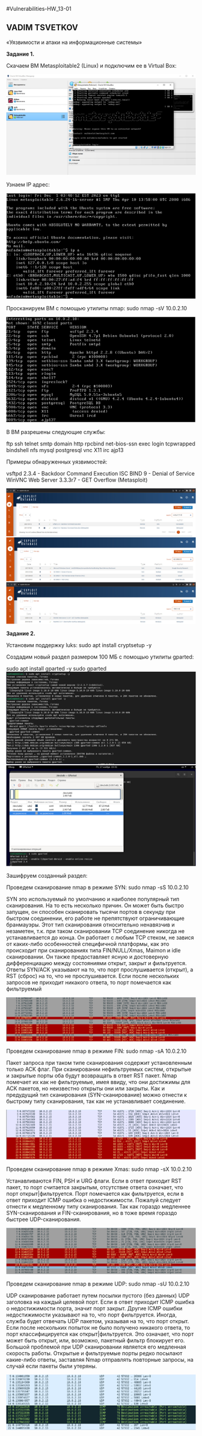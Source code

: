 #Vulnerabilities-HW_13-01
## VADIM TSVETKOV

«Уязвимости и атаки на информационные системы»

**Задание 1.**

Скачаем ВМ Metasploitable2 (Linux) и подключим ее в Virtual Box:

![img](https://github.com/vadimtsvetkov/Vulnerabilities-HW_13-01/blob/main/metasploitable.jpg)

Узнаем IP адрес:

![img](https://github.com/vadimtsvetkov/Vulnerabilities-HW_13-01/blob/main/ip.jpg)

Просканируем ВМ с помощью утилиты nmap:
sudo nmap -sV 10.0.2.10

![img](https://github.com/vadimtsvetkov/Vulnerabilities-HW_13-01/blob/main/nmap.jpg)

В ВМ разрешены следующие службы:

ftp
ssh
telnet
smtp
domain
http
rpcbind
net-bios-ssn
exec
login
tcpwrapped
bindshell
nfs
mysql
postgresql
vnc
X11
irc
ajp13

Примеры обнаруженных уязвимостей:

vsftpd 2.3.4 - Backdoor Command Execution
ISC BIND 9 - Denial of Service
WinVNC Web Server 3.3.3r7 - GET Overflow (Metasploit)

![img](https://github.com/vadimtsvetkov/Vulnerabilities-HW_13-01/blob/main/vsftpd.jpg)
![img](https://github.com/vadimtsvetkov/Vulnerabilities-HW_13-01/blob/main/ISC.jpg)
![img](https://github.com/vadimtsvetkov/Vulnerabilities-HW_13-01/blob/main/vnc.jpg)

**Задание 2.**

Установим поддержку luks:
sudo apt install cryptsetup -y

Создадим новый раздел размером 100 МБ с помощью утилиты gparted:

sudo apt install gparted -y
sudo gparted
![img](https://github.com/vadimtsvetkov/information_security-HW_13-02/blob/main/2.1.jpg)
![img](https://github.com/vadimtsvetkov/information_security-HW_13-02/blob/main/2.2.jpg)

Зашифруем созданный раздел:

Проведем сканирование nmap в режиме SYN:
sudo nmap -sS 10.0.2.10

SYN это используемый по умолчанию и наиболее популярный тип сканирования. На то есть несколько причин. Он может быть быстро запущен, он способен сканировать тысячи портов в секунду при быстром соединении, его работе не препятствуют ограничивающие бранмауэры. Этот тип сканирования относительно ненавязчив и незаметен, т.к. при таком сканировании TCP соединение никогда не устанавливается до конца. Он работает с любым TCP стеком, не завися от каких-либо особенностей специфичной платформы, как это происходит при сканированиях типа FIN/NULL/Xmas, Maimon и idle сканировании. Он также предоставляет ясную и достоверную дифференциацию между состояниями открыт, закрыт и фильтруется. Ответы SYN/ACK указывают на то, что порт прослушивается (открыт), а RST (сброс) на то, что не прослушивается. Если после нескольких запросов не приходит никакого ответа, то порт помечается как фильтруемый

![img](https://github.com/vadimtsvetkov/Vulnerabilities-HW_13-01/blob/main/syn.jpg)

Проведем сканирование nmap в режиме FIN:
sudo nmap -sA 10.0.2.10

Пакет запроса при таком типе сканирования содержит установленным только ACK флаг. При сканировании нефильтруемых систем, открытые и закрытые порты оба будут возвращать в ответ RST пакет. Nmap помечает их как не фильтруемые, имея ввиду, что они достижимы для ACK пакетов, но неизвестно открыты они или закрыты. Как и предудущий тип сканирования (SYN-сканирование) можно отнести к быстрому типу сканирования, так как не устанавливает соединение.

![img](https://github.com/vadimtsvetkov/Vulnerabilities-HW_13-01/blob/main/fin.jpg)

Проведем сканирование nmap в режиме Xmas:
sudo nmap -sX 10.0.2.10

Устанавливаются FIN, PSH и URG флаги. Если в ответ приходит RST пакет, то порт считается закрытым, отсутствие ответа означает, что порт открыт|фильтруется. Порт помечается как фильтруется, если в ответ приходит ICMP ошибка о недостижимости. Пожалуй следует отнести к медленному типу сканирования. Так как гораздо медленнее SYN-сканирования и FIN-сканирования, но в тоже время гораздо быстрее UDP-сканирования.

![img](https://github.com/vadimtsvetkov/Vulnerabilities-HW_13-01/blob/main/xmas.jpg)

Проведем сканирование nmap в режиме UDP:
sudo nmap -sU 10.0.2.10

UDP сканирование работает путем посылки пустого (без данных) UDP заголовка на каждый целевой порт. Если в ответ приходит ICMP ошибка о недостижимости порта, значит порт закрыт. Другие ICMP ошибки недостижимости указывают на то, что порт фильтруется. Иногда, служба будет отвечать UDP пакетом, указывая на то, что порт открыт. Если после нескольких попыток не было получено никакого ответа, то порт классифицируется как открыт|фильтруется. Это означает, что порт может быть открыт, или, возможно, пакетный фильтр блокирует его. Большой проблемой при UDP сканировании является его медленная скорость работы. Открытые и фильтруемые порты редко посылают какие-либо ответы, заставляя Nmap отправлять повторные запросы, на случай если пакеты были утеряны.

![img](https://github.com/vadimtsvetkov/Vulnerabilities-HW_13-01/blob/main/udp.jpg)
